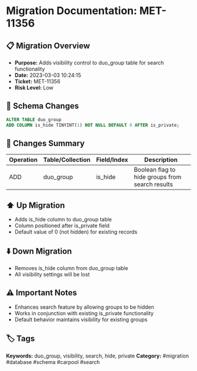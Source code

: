 # Migration Documentation: MET-11356

## 📋 Migration Overview
- **Purpose:** Adds visibility control to duo_group table for search functionality
- **Date:** 2023-03-03 10:24:15
- **Ticket:** MET-11356
- **Risk Level:** Low

## 🔧 Schema Changes
```sql
ALTER TABLE duo_group 
ADD COLUMN is_hide TINYINT(1) NOT NULL DEFAULT 0 AFTER is_private;
```

## 📝 Changes Summary
| Operation | Table/Collection | Field/Index | Description |
|-----------|-----------------|-------------|-------------|
| ADD | duo_group | is_hide | Boolean flag to hide groups from search results |

## ⬆️ Up Migration
- Adds is_hide column to duo_group table
- Column positioned after is_private field
- Default value of 0 (not hidden) for existing records

## ⬇️ Down Migration
- Removes is_hide column from duo_group table
- All visibility settings will be lost

## ⚠️ Important Notes
- Enhances search feature by allowing groups to be hidden
- Works in conjunction with existing is_private functionality
- Default behavior maintains visibility for existing groups

## 🏷️ Tags
**Keywords:** duo_group, visibility, search, hide, private
**Category:** #migration #database #schema #carpool #search